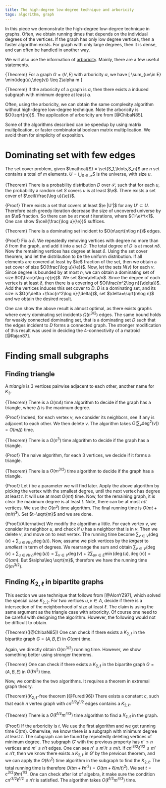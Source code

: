 ```yaml
---
title: The high-degree low-degree technique and arboricity 
tags: algorithm, graph
---
```


In this piece we demonstrate the high-degree low-degree technique in graphs. Often, we obtain running times that depends on the individual degrees of the vertices. If the graph has only low degree vertices, then a faster algorithm exists. For graph with only large degrees, then it is dense, and can often be handled in another way.

We will also use the information of [arboricity](https://en.wikipedia.org/wiki/Arboricity). 
Mainly, there are a few useful statements. 

{Theorem}
    For a graph $G=(V,E)$ with arboricity $\alpha$, we have 
    \[
        \sum_{uv\in E} \min(\deg(u),\deg(v)) \leq 2\alpha m
    \]

{Theorem}
    If the arboricity of a graph is $\alpha$, then there exists a induced subgraph with minimum degree at least $\alpha$.

Often, using the arboricity, we can obtain the same complexity algorithm without high-degree low-degree technique. Note the arboricity is $O(\sqrt{m})$. The application of arboricity are from [@ChibaN85].

Some of the algorithms described can be speedup by using matrix multiplication, or faster combinatorial boolean matrix multiplication. We avoid them for simplicity of exposition. 

# Dominating set with few edges

The set cover problem, given $\mathcal{S} = \set{S_1,\ldots,S_n}$ are $n$ set contains a total of $m$ elements. $U=\bigcup_{S\in \mathcal{S}} S$ is the universe, with size $u$.

{Theorem}
    There is a probability distribution $D$ over $\mathcal{S}$, such that for each $u$, the probability a random set $S$ covers $u$ is at least $\e$. There exists a set cover of $\ceil{\frac{\log u}{\e}}$.

{Proof}
   There exists a set that covers at least $\e |U'|$ for any $U' \subset U$. Therefore each greedy iteration decrease the size of uncovered universe by an $\e$ fraction. So there can be at most $t$ iterations, where $(1-\e)^t<1$. One can show $\ceil{\frac{\log u}{\e}}$ suffices. 

{Theorem}
    There is a dominating set incident to $O(n\sqrt{n\log n})$ edges.

{Proof}
    Fix a $\delta$. We repeatedly removing vertices with degree no more than $\delta$ from the graph, and add it into a set $D$. The total degree of $D$ is at most $n\delta$. Now the remaining vertices has degree at least $\delta$. 
    Using the set cover theorem, and let the distribution to be the uniform distribution. If all elements are covered at least by $\e$ fraction of the set, then we obtain a set cover of size $O(\frac{\log u}{\e})$. Now, let the sets $N(v)$ for each $v$. Since degree is bounded by at most $n$, we can obtain a dominating set of size $O(\frac{n\log n}{e})$. We set $\e=\delta/n$. Since the degree of each vertex is at least $\delta$, then there is a covering of $O(\frac{n^2\log n}{\delta})$. Add the vertices induces this set cover to $D$.
    $D$ is a dominating set, and its size is $O(n\delta +\frac{n^2\log n}{\delta})$, set $\delta=\sqrt{n\log n}$ and we obtain the desired result.

One can show the above result is almost optimal, as there exists graphs where every dominating set incidents $\Omega(n^{3/2})$ edges. The same bound holds for weakly connected dominating set, that is a dominating set $D$ such that the edges incident to $D$ forms a connected graph. The stronger modification of this result was used in deciding the $4$-connectivity of a matroid [@Rajan87]. 

# Finding small subgraphs

## Finding triangle

A _triangle_ is $3$ vertices pairwise adjacent to each other, another name for $K_3$.

{Theorem}
    There is a $O(m\Delta)$ time algorithm to decide if the graph has a triangle, where $\Delta$ is the maximum degree.

{Proof}
    Indeed, for each vertex $v$, we consider its neighbors, see if any is adjacent to each other. We then delete $v$. The algorithm takes $O(\sum_{v} \deg^2(v)) = O(m\Delta)$ time. 

{Theorem}
    There is a $O(n^3)$ time algorithm to decide if the graph has a triangle.

{Proof}
    The naive algorithm, for each $3$ vertices, we decide if it forms a triangle. 

{Theorem}
    There is a $O(m^{3/2})$ time algorithm to decide if the graph has a triangle. 

{Proof}
    Let $t$ be a parameter we will find later. Apply the above algorithm by picking the vertex with the smallest degree, until the next vertex has degree at least $t$. It will use at most $O(mt)$ time. Now, for the remaining graph, it is clear the maximum degree is at least $t$. Note, there can be at most $n/t$ vertices. We use the $O(n^3)$ time algorithm. The final running time is $O(mt+(m/t)^3)$. Set $t=\sqrt{m}$ and we are done. 

{Proof}(Alternative)
    We modify the algorithm a little. For each vertex $v$, we consider its neighbor $u$, and check if $u$ has a neighbor that is in $v$. Then we delete $v$, and move on to next vertex. The running time become $\sum_{v\in V} (\deg(v)+\sum_{u\in N(v)} \deg(u))$. Now, assume we pick vertices by the _largest_ to _smallest_ in term of degrees. We rearrange the sum and obtain $\sum_{v\in V}  (\deg(v)+\sum_{u\in N(v)} \deg(u)) = \sum_{v\in V} \deg(v) + 2 \sum_{uv\in E} \min(\deg(u),\deg(v)) = O(\alpha m)$. 
    But $\alpha\leq \sqrt{m}$, therefore we have the running time $O(m^{3/2})$.

## Finding $K_{2,\ell}$ in bipartite graphs

This section we use technique that follows from [@AlonYZ97], which solved the special case $K_{2,2}$.
For two vertices $u,v\in A$, decide if there is a intersection of the neighborhood of size at least $\ell$. 
The claim is using the same argument as the triangle case with arboricity. Of course one need to be careful with designing the algorithm. However, the following would not be difficult to obtain.

{Theorem}([@ChibaN85])
    One can check if there exists a $K_{2,\ell}$ in the bipartite graph $G=(A,B,E)$ in $O(\alpha m)$ time.

Again, we directly obtain $O(m^{3/2})$ running time. However, we show something better using stronger theorems. 

{Theorem}
    One can check if there exists a $K_{2,\ell}$ in the bipartite graph $G=(A,B,E)$ in $O(\ell n^2)$ time.

Now, we combine the two algorithms. It requires a theorem in extremal graph theory. 

{Theorem}($K_{2,\ell}$-free theorem [@Furedi96])
    There exists a constant $c$, such that each $n$ vertex graph with $c n^{3/2} \ell^{1/2}$ edges contains a $K_{2,\ell}$.

{Theorem}
    There is a $O(\ell^{1/3}m^{4/3})$ time algorithm to find a $K_{2,\ell}$ in the graph.

{Proof}
    If the arboricity is $t$. We use the first algorithm and we get running time $O(t m)$. Otherwise, we know there is a subgraph with minimum degree at least $t$. The subgraph can be found by repeatedly deleting vertices of minimum degree. The subgraph $G'$ with the previous property has $n'\leq n$ vertices and $m'\leq n't$ edges. One can see $n'\leq m'/t\leq m/t$. If $cn'^{3/2}\ell^{1/2}\leq m' \leq n't$, then we know there exists a $K_{2,\ell}$ in $G'$ by the previous theorem, and we can apply the $O(\ell n^2)$ time algorithm in the subgraph to find the $K_{2,\ell}$. The total running time is therefore $O(tm + \ell n'^2) = O(tm+\ell (m/t)^2)$.
    We set $t=c^{3/2} (\ell m)^{1/3}$. One can check after lot of algebra, it make sure the condition $cn'^{3/2}\ell^{1/2}\leq n't$ is satisfied. The algorithm takes $O(\ell^{1/3}m^{4/3})$ time. 